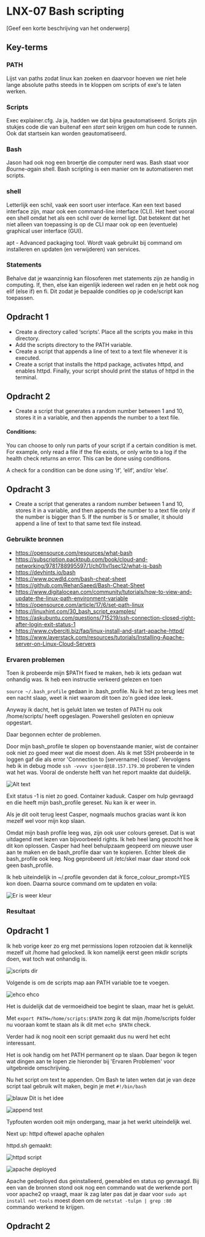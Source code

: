 # LNX-07 Bash scripting
[Geef een korte beschrijving van het onderwerp]

## Key-terms

### PATH
Lijst van paths zodat linux kan zoeken en daarvoor hoeven we niet hele lange absolute paths steeds in te kloppen om scripts of exe's te laten werken. 

### Scripts
Exec explainer.cfg. Ja ja, hadden we dat bijna geautomatiseerd. Scripts zijn stukjes code die van buitenaf een *start* sein krijgen om hun code te runnen. Ook dat startsein kan worden geautomatiseerd.  

### Bash
Jason had ook nog een broertje die computer nerd was. Bash staat voor *B*ourne-*a*gain *sh*ell. Bash scripting is een manier om te automatiseren met scripts.

### shell
Letterlijk een schil, vaak een soort user interface. Kan een text based interface zijn, maar ook een command-line interface (CLI). Het heet vooral een shell omdat het als een schil over de kernel ligt. Dat betekent dat het niet alleen van toepassing is op de CLI maar ook op een (eventuele) graphical user interface (GUI). 

apt - Advanced packaging tool. Wordt vaak gebruikt bij command om installeren en updaten (en verwijderen) van services. 

### Statements
Behalve dat je waanzinnig kan filosoferen met statements zijn ze handig in computing. If, then, else kan eigenlijk iedereen wel raden en je hebt ook nog elif (else if) en fi. Dit zodat je bepaalde condities op je code/script kan toepassen. 

## Opdracht 1
- Create a directory called ‘scripts’. Place all the scripts you make in this directory.
- Add the scripts directory to the PATH variable.
- Create a script that appends a line of text to a text file whenever it is executed.
- Create a script that installs the httpd package, activates httpd, and enables httpd. Finally, your script should print the status of httpd in the terminal.

## Opdracht 2
- Create a script that generates a random number between 1 and 10, stores it in a variable, and then appends the number to a text file.

#### Conditions:
You can choose to only run parts of your script if a certain condition is met. For example, only read a file if the file exists, or only write to a log if the health check returns an error. This can be done using conditions.

A check for a condition can be done using ‘if’, ‘elif’, and/or ‘else’.

## Opdracht 3
- Create a script that generates a random number between 1 and 10, stores it in a variable, and then appends the number to a text file only if the number is bigger than 5. If the number is 5 or smaller, it should append a line of text to that same text file instead.


### Gebruikte bronnen
- https://opensource.com/resources/what-bash
- https://subscription.packtpub.com/book/cloud-and-networking/9781788995597/1/ch01lvl1sec12/what-is-bash
- https://devhints.io/bash
- https://www.pcwdld.com/bash-cheat-sheet
- https://github.com/RehanSaeed/Bash-Cheat-Sheet
- https://www.digitalocean.com/community/tutorials/how-to-view-and-update-the-linux-path-environment-variable
- https://opensource.com/article/17/6/set-path-linux
- https://linuxhint.com/30_bash_script_examples/
- https://askubuntu.com/questions/715219/ssh-connection-closed-right-after-login-exit-status-1
- https://www.cyberciti.biz/faq/linux-install-and-start-apache-httpd/
- https://www.layerstack.com/resources/tutorials/Installing-Apache-server-on-Linux-Cloud-Servers



### Ervaren problemen
Toen ik probeerde mijn $PATH fixed te maken, heb ik iets gedaan wat onhandig was. Ik heb een instructie verkeerd gelezen en toen  

`source ~/.bash_profile` gedaan in .bash_profile. Nu ik het zo terug lees met een nacht slaap, weet ik niet waarom dit toen zo'n goed idee leek. 

Anyway ik dacht, het is gelukt laten we testen of PATH nu ook /home/scripts/ heeft opgeslagen. Powershell gesloten en opnieuw opgestart. 

Daar begonnen echter de problemen. 

Door mijn bash_profile te slopen op bovenstaande manier, wist de container ook niet zo goed meer wat die moest doen. Als ik met SSH probeerde in te loggen gaf die als error 'Connection to [servername] closed'. Vervolgens heb ik in debug mode `ssh -vvvv sjoerd@18.157.179.30` proberen te vinden wat het was. Vooral de onderste helft van het report maakte dat duidelijk.

![Alt text](../00_includes/LNX-07-connection_closed.png)

Exit status -1 is niet zo goed. Container kaduuk. Casper om hulp gevraagd en die heeft mijn bash_profile gereset. Nu kan ik er weer in. 

Als je dit ooit terug leest Casper, nogmaals muchos gracias want ik kon mezelf wel voor mijn kop slaan. 

Omdat mijn bash profile leeg was, zijn ook user colours gereset. Dat is wat uitdagend met lezen van bijvoorbeeld rights. Ik heb heel lang gezocht hoe ik dit kon oplossen. Casper had heel behulpzaam geopeerd om nieuwe user aan te maken en de bash_profile daar van te kopieren. Echter bleek die bash_profile ook leeg. Nog geprobeerd uit /etc/skel maar daar stond ook geen bash_profile.

Ik heb uiteindelijk in ~/.profile gevonden dat ik force_colour_prompt=YES kon doen. Daarna source command om te updaten en voila:

![Er is weer kleur](../00_includes/LNX-07_source.png)


### Resultaat

## Opdracht 1
Ik heb vorige keer zo erg met permissions lopen rotzooien dat ik kennelijk mezelf uit /home had gelocked. Ik kon namelijk eerst geen mkdir scripts doen, wat toch wat onhandig is. 

![scripts dir](../00_includes/LNX-07-scripts%20dir.png)

Volgende is om de scripts map aan PATH variable toe te voegen. 

![ehco ehco](../00_includes/LNX-07_PATH+scripts.png)

Het is duidelijk dat de vermoeidheid toe begint te slaan, maar het is gelukt. 

Met `export PATH=/home/scripts:$PATH` zorg ik dat mijn /home/scripts folder nu vooraan komt te staan als ik dit met `echo $PATH` check. 

Verder had ik nog nooit een script gemaakt dus nu werd het echt interessant. 

Het is ook handig om het PATH permanent op te slaan. Daar begon ik tegen wat dingen aan te lopen zie hieronder bij 'Ervaren Problemen' voor uitgebreide omschrijving. 

Nu het script om text te appenden. Om Bash te laten weten dat je van deze script taal gebruik wilt maken, begin je met `#!/bin/bash`

![blauw](../00_includes/LNX-07_append_script.png)
Dit is het idee

![append test](../00_includes/LNX-07-append%20script%20works.png)

Typfouten worden ooit mijn ondergang, maar ja het werkt uiteindelijk wel. 

Next up: httpd oftewel apache ophalen

httpd.sh gemaakt:

![httpd script](../00_includes/LNX-07-apache_script.png)

![apache deployed](../00_includes/LNX-07-apache_deployed.png)

Apache gedeployed dus geinstalleerd, geenabled en status op gevraagd. Bij een van de bronnen stond ook nog een commando wat de werkende port voor apache2 op vraagt, maar ik zag later pas dat je daar voor `sudo apt install net-tools` moest doen om de `netstat -tulpn | grep :80` commando werkend te krijgen.

## Opdracht 2

